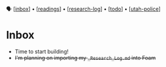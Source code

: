 🗣 [[inbox]] • [[readings]] • [[research-log]] • [[todo]] • [[utah-police]]

# Inbox

- Time to start building!
- ~~I'm planning on importing my `_Research_Log.md` into Foam~~

[//begin]: # "Autogenerated link references for markdown compatibility"
[inbox]: inbox "Inbox"
[readme]: readme "🗣"
[readings]: readings "readings"
[research-log]: research-log "Research Log: 2017-"
[todo]: todo "Todo"
[utah-police]: utah-police "Utah Police"
[//end]: # "Autogenerated link references"
